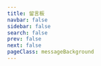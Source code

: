 ```yaml
---
title: 留言板
navbar: false
sidebar: false
search: false
prev: false
next: false
pageClass: messageBackground
---
```


<messageBoard />
  
  
  